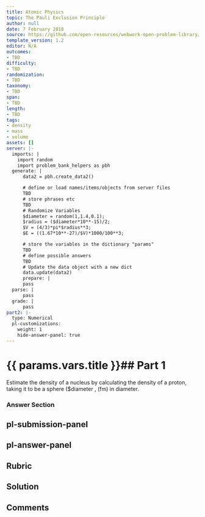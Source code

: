 ```yaml
---
title: Atomic Physics
topic: The Pauli Exclusion Principle
author: null
date: 7 February 2018
source: https://github.com/open-resources/webwork-open-problem-library/tree/master/Contrib/BrockPhysics/College_Physics_Urone/30.Atomic_Physics/30-09.The_Pauli_Exclusion_Principle/NU_U17_30_09_008.pg
template_version: 1.2
editor: N/A
outcomes:
- TBD
difficulty:
- TBD
randomization:
- TBD
taxonomy:
- TBD
span:
- TBD
length:
- TBD
tags:
- density
- mass
- volume
assets: []
server: |-
  imports: |
    import random
    import problem_bank_helpers as pbh
  generate: |
      data2 = pbh.create_data2()

      # define or load names/items/objects from server files
      TBD
      # store phrases etc
      TBD
      # Randomize Variables
      $diameter = random(1,1.4,0.1);
      $radius = ($diameter*10**-15)/2;
      $V = (4/3)*pi*$radius**3;
      $E = ((1.67*10**-27)/$V)*1000/100**3;

      # store the variables in the dictionary "params"
      TBD
      # define possible answers
      TBD
      # Update the data object with a new dict
      data.update(data2)
      prepare: |
      pass
  parse: |
      pass
  grade: |
      pass
part2: |-
  type: Numerical
  pl-customizations:
    weight: 1
    hide-answer-panel: true
---
```


# {{ params.vars.title }}## Part 1 
Estimate the density of a nucleus by calculating the density of a proton, taking it to be a sphere ($diameter , (fm) in diameter. 


### Answer Section 


## pl-submission-panel 


## pl-answer-panel 


## Rubric 


## Solution 


## Comments 


